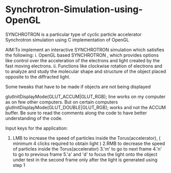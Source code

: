 # Synchrotron-Simulation-using-OpenGL
 SYNCHROTRON is a particular type of cyclic particle accelerator 
 Synchrotron simulation using C implementation of OpenGL

AIM:To implement an interactive SYNCHROTRON simulation which satisfies the following: i. OpenGL based SYNCHROTRON , which provides options like control over the acceleration of the electrons and light created by the fast moving electrons. ii. Functions like clockwise rotation of electrons and to analyze and study the molecular shape and structure of the object placed opposite to the diffracted light.

Some tweaks that have to be made if objects are not being displayed

glutInitDisplayMode(GLUT_ACCUM|GLUT_RGB); line works on my computer as on few other computers. But on certain computers glutInitDisplayMode(GLUT_DOUBLE|GLUT_RGB); works and not the ACCUM buffer. Be sure to read the comments along the code to have better understanding of the code.

Input keys for the application:

   1. LMB to increase the speed of particles inside the Torus(accelerator), ( minimum 4 clicks required to obtain light )
   2.RMB to decrease the speed of particles inside the Torus(accelerator)
   3.'m' to go to next frame
   4.'n' to go to previous frame
   5.'a' and 'd' to focus the light onto the object under test in the second frame only after the light is generated using step 1

